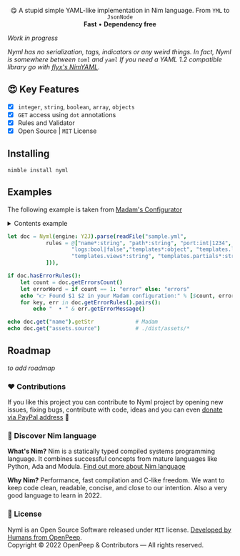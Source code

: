 <p align="center">
    😋 A stupid simple YAML-like implementation in Nim language. From <code>YML</code> to <code>JsonNode</code><br>
    <strong>Fast</strong> • <strong>Dependency free</strong>
</p>

_Work in progress_

_Nyml has no serialization, tags, indicators or any weird things. In fact, Nyml is somewhere between `toml` and `yaml`_
_If you need a YAML 1.2 compatible library go with [flyx's NimYAML](https://github.com/flyx/NimYAML)._

## 😍 Key Features
- [x] `integer`, `string`, `boolean`, `array`, `objects`
- [x] `GET` access using `dot` annotations
- [x] Rules and Validator
- [x] Open Source | `MIT` License

## Installing

```
nimble install nyml
```

## Examples

The following example is taken from [Madam's Configurator](https://github.com/openpeep/madam)

<details>
    <summary>Contents example</summary>

```yaml
name: "Madam"
path: "./example"
port: 1230
templates:
    views: "views"
    layouts: "layouts"
    partials: "partials"
routes:
    get:
        about: "about.html"
assets:
    source: "./dist/assets/*"
    public: "/assets"
console:
    logger: true                    # Enable http request logger
    clear: true                     # Clear previous console output on request
```

</details>

```nim
let doc = Nyml(engine: Y2J).parse(readFile("sample.yml",
            rules = @["name*:string", "path*:string", "port:int|1234",
                    "logs:bool|false","templates*:object", "templates.layouts*:string",
                    "templates.views*:string", "templates.partials*:string"
            ])),

if doc.hasErrorRules():
    let count = doc.getErrorsCount()
    let errorWord = if count == 1: "error" else: "errors"
    echo "👉 Found $1 $2 in your Madam configuration:" % [$count, errorWord]
    for key, err in doc.getErrorRules().pairs():
        echo "  • " & err.getErrorMessage()

echo doc.get("name").getStr             # Madam
echo doc.get("assets.source")           # ./dist/assets/*
```

## Roadmap
_to add roadmap_

### ❤ Contributions
If you like this project you can contribute to Nyml project by opening new issues, fixing bugs, contribute with code, ideas and you can even [donate via PayPal address](https://www.paypal.com/donate/?hosted_button_id=RJK3ZTDWPL55C) 🥰

### 👑 Discover Nim language
<strong>What's Nim?</strong> Nim is a statically typed compiled systems programming language. It combines successful concepts from mature languages like Python, Ada and Modula. [Find out more about Nim language](https://nim-lang.org/)

<strong>Why Nim?</strong> Performance, fast compilation and C-like freedom. We want to keep code clean, readable, concise, and close to our intention. Also a very good language to learn in 2022.

### 🎩 License
Nyml is an Open Source Software released under `MIT` license. [Developed by Humans from OpenPeep](https://github.com/openpeep).<br>
Copyright &copy; 2022 OpenPeep & Contributors &mdash; All rights reserved.
